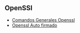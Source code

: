 ## OpenSSl


* [Comandos Generales Openssl](guia/comandosgenerales.rst)
* [Openssl Auto firmado](guia/Autofirmado.rst)



